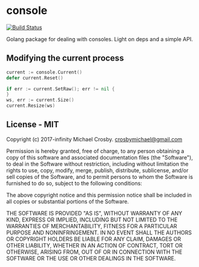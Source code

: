 # console

[![Build Status](https://travis-ci.org/containerd/console.svg?branch=master)](https://travis-ci.org/containerd/console)

Golang package for dealing with consoles.  Light on deps and a simple API.

## Modifying the current process

```go
current := console.Current()
defer current.Reset()

if err := current.SetRaw(); err != nil {
}
ws, err := current.Size()
current.Resize(ws)
```

## License - MIT

Copyright (c) 2017-infinity Michael Crosby. crosbymichael@gmail.com

Permission is hereby granted, free of charge, to any person
obtaining a copy of this software and associated documentation 
files (the "Software"), to deal in the Software without 
restriction, including without limitation the rights to use, copy, 
modify, merge, publish, distribute, sublicense, and/or sell copies 
of the Software, and to permit persons to whom the Software is 
furnished to do so, subject to the following conditions:

The above copyright notice and this permission notice shall be 
included in all copies or substantial portions of the Software.

THE SOFTWARE IS PROVIDED "AS IS", WITHOUT WARRANTY OF ANY KIND,
EXPRESS OR IMPLIED,
INCLUDING BUT NOT LIMITED TO THE WARRANTIES OF MERCHANTABILITY, 
FITNESS FOR A PARTICULAR PURPOSE AND NONINFRINGEMENT. 
IN NO EVENT SHALL THE AUTHORS OR COPYRIGHT 
HOLDERS BE LIABLE FOR ANY CLAIM, 
DAMAGES OR OTHER LIABILITY, 
WHETHER IN AN ACTION OF CONTRACT, 
TORT OR OTHERWISE, 
ARISING FROM, OUT OF OR IN CONNECTION WITH 
THE SOFTWARE OR THE USE OR OTHER DEALINGS IN THE SOFTWARE.
